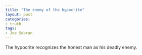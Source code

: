 ```yaml
---
title: "The enemy of the hypocrite"
layout: post
categories:
- truth
tags:
- Joe Sobran
---
```


The hypocrite recognizes the honest man as his deadly enemy.
